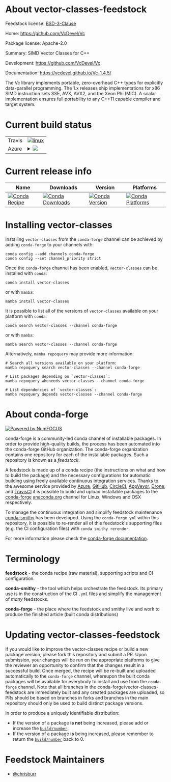 About vector-classes-feedstock
==============================

Feedstock license: [BSD-3-Clause](https://github.com/conda-forge/vector-classes-feedstock/blob/main/LICENSE.txt)

Home: https://github.com/VcDevel/Vc

Package license: Apache-2.0

Summary: SIMD Vector Classes for C++

Development: https://github.com/VcDevel/Vc

Documentation: https://vcdevel.github.io/Vc-1.4.5/

The Vc library implements portable, zero-overhead C++ types for explicitly
data-parallel programming. The 1.x releases ship implementations for x86
SIMD instruction sets SSE, AVX, AVX2, and the Xeon Phi (MIC). A scalar
implementation ensures full portability to any C++11 capable compiler and
target system.


Current build status
====================


<table><tr>
    <td>Travis</td>
    <td>
      <a href="https://app.travis-ci.com/conda-forge/vector-classes-feedstock">
        <img alt="linux" src="https://img.shields.io/travis/com/conda-forge/vector-classes-feedstock/main.svg?label=Linux">
      </a>
    </td>
  </tr>
    
  <tr>
    <td>Azure</td>
    <td>
      <details>
        <summary>
          <a href="https://dev.azure.com/conda-forge/feedstock-builds/_build/latest?definitionId=11622&branchName=main">
            <img src="https://dev.azure.com/conda-forge/feedstock-builds/_apis/build/status/vector-classes-feedstock?branchName=main">
          </a>
        </summary>
        <table>
          <thead><tr><th>Variant</th><th>Status</th></tr></thead>
          <tbody><tr>
              <td>linux_64</td>
              <td>
                <a href="https://dev.azure.com/conda-forge/feedstock-builds/_build/latest?definitionId=11622&branchName=main">
                  <img src="https://dev.azure.com/conda-forge/feedstock-builds/_apis/build/status/vector-classes-feedstock?branchName=main&jobName=linux&configuration=linux%20linux_64_" alt="variant">
                </a>
              </td>
            </tr><tr>
              <td>linux_aarch64</td>
              <td>
                <a href="https://dev.azure.com/conda-forge/feedstock-builds/_build/latest?definitionId=11622&branchName=main">
                  <img src="https://dev.azure.com/conda-forge/feedstock-builds/_apis/build/status/vector-classes-feedstock?branchName=main&jobName=linux&configuration=linux%20linux_aarch64_" alt="variant">
                </a>
              </td>
            </tr><tr>
              <td>linux_ppc64le</td>
              <td>
                <a href="https://dev.azure.com/conda-forge/feedstock-builds/_build/latest?definitionId=11622&branchName=main">
                  <img src="https://dev.azure.com/conda-forge/feedstock-builds/_apis/build/status/vector-classes-feedstock?branchName=main&jobName=linux&configuration=linux%20linux_ppc64le_" alt="variant">
                </a>
              </td>
            </tr><tr>
              <td>osx_64</td>
              <td>
                <a href="https://dev.azure.com/conda-forge/feedstock-builds/_build/latest?definitionId=11622&branchName=main">
                  <img src="https://dev.azure.com/conda-forge/feedstock-builds/_apis/build/status/vector-classes-feedstock?branchName=main&jobName=osx&configuration=osx%20osx_64_" alt="variant">
                </a>
              </td>
            </tr><tr>
              <td>osx_arm64</td>
              <td>
                <a href="https://dev.azure.com/conda-forge/feedstock-builds/_build/latest?definitionId=11622&branchName=main">
                  <img src="https://dev.azure.com/conda-forge/feedstock-builds/_apis/build/status/vector-classes-feedstock?branchName=main&jobName=osx&configuration=osx%20osx_arm64_" alt="variant">
                </a>
              </td>
            </tr>
          </tbody>
        </table>
      </details>
    </td>
  </tr>
</table>

Current release info
====================

| Name | Downloads | Version | Platforms |
| --- | --- | --- | --- |
| [![Conda Recipe](https://img.shields.io/badge/recipe-vector--classes-green.svg)](https://anaconda.org/conda-forge/vector-classes) | [![Conda Downloads](https://img.shields.io/conda/dn/conda-forge/vector-classes.svg)](https://anaconda.org/conda-forge/vector-classes) | [![Conda Version](https://img.shields.io/conda/vn/conda-forge/vector-classes.svg)](https://anaconda.org/conda-forge/vector-classes) | [![Conda Platforms](https://img.shields.io/conda/pn/conda-forge/vector-classes.svg)](https://anaconda.org/conda-forge/vector-classes) |

Installing vector-classes
=========================

Installing `vector-classes` from the `conda-forge` channel can be achieved by adding `conda-forge` to your channels with:

```
conda config --add channels conda-forge
conda config --set channel_priority strict
```

Once the `conda-forge` channel has been enabled, `vector-classes` can be installed with `conda`:

```
conda install vector-classes
```

or with `mamba`:

```
mamba install vector-classes
```

It is possible to list all of the versions of `vector-classes` available on your platform with `conda`:

```
conda search vector-classes --channel conda-forge
```

or with `mamba`:

```
mamba search vector-classes --channel conda-forge
```

Alternatively, `mamba repoquery` may provide more information:

```
# Search all versions available on your platform:
mamba repoquery search vector-classes --channel conda-forge

# List packages depending on `vector-classes`:
mamba repoquery whoneeds vector-classes --channel conda-forge

# List dependencies of `vector-classes`:
mamba repoquery depends vector-classes --channel conda-forge
```


About conda-forge
=================

[![Powered by
NumFOCUS](https://img.shields.io/badge/powered%20by-NumFOCUS-orange.svg?style=flat&colorA=E1523D&colorB=007D8A)](https://numfocus.org)

conda-forge is a community-led conda channel of installable packages.
In order to provide high-quality builds, the process has been automated into the
conda-forge GitHub organization. The conda-forge organization contains one repository
for each of the installable packages. Such a repository is known as a *feedstock*.

A feedstock is made up of a conda recipe (the instructions on what and how to build
the package) and the necessary configurations for automatic building using freely
available continuous integration services. Thanks to the awesome service provided by
[Azure](https://azure.microsoft.com/en-us/services/devops/), [GitHub](https://github.com/),
[CircleCI](https://circleci.com/), [AppVeyor](https://www.appveyor.com/),
[Drone](https://cloud.drone.io/welcome), and [TravisCI](https://travis-ci.com/)
it is possible to build and upload installable packages to the
[conda-forge](https://anaconda.org/conda-forge) [anaconda.org](https://anaconda.org/)
channel for Linux, Windows and OSX respectively.

To manage the continuous integration and simplify feedstock maintenance
[conda-smithy](https://github.com/conda-forge/conda-smithy) has been developed.
Using the ``conda-forge.yml`` within this repository, it is possible to re-render all of
this feedstock's supporting files (e.g. the CI configuration files) with ``conda smithy rerender``.

For more information please check the [conda-forge documentation](https://conda-forge.org/docs/).

Terminology
===========

**feedstock** - the conda recipe (raw material), supporting scripts and CI configuration.

**conda-smithy** - the tool which helps orchestrate the feedstock.
                   Its primary use is in the construction of the CI ``.yml`` files
                   and simplify the management of *many* feedstocks.

**conda-forge** - the place where the feedstock and smithy live and work to
                  produce the finished article (built conda distributions)


Updating vector-classes-feedstock
=================================

If you would like to improve the vector-classes recipe or build a new
package version, please fork this repository and submit a PR. Upon submission,
your changes will be run on the appropriate platforms to give the reviewer an
opportunity to confirm that the changes result in a successful build. Once
merged, the recipe will be re-built and uploaded automatically to the
`conda-forge` channel, whereupon the built conda packages will be available for
everybody to install and use from the `conda-forge` channel.
Note that all branches in the conda-forge/vector-classes-feedstock are
immediately built and any created packages are uploaded, so PRs should be based
on branches in forks and branches in the main repository should only be used to
build distinct package versions.

In order to produce a uniquely identifiable distribution:
 * If the version of a package **is not** being increased, please add or increase
   the [``build/number``](https://docs.conda.io/projects/conda-build/en/latest/resources/define-metadata.html#build-number-and-string).
 * If the version of a package **is** being increased, please remember to return
   the [``build/number``](https://docs.conda.io/projects/conda-build/en/latest/resources/define-metadata.html#build-number-and-string)
   back to 0.

Feedstock Maintainers
=====================

* [@chrisburr](https://github.com/chrisburr/)

